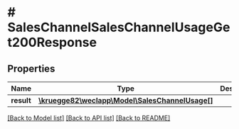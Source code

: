 # # SalesChannelSalesChannelUsageGet200Response

## Properties

Name | Type | Description | Notes
------------ | ------------- | ------------- | -------------
**result** | [**\kruegge82\weclapp\Model\SalesChannelUsage[]**](SalesChannelUsage.md) |  | [optional]

[[Back to Model list]](../../README.md#models) [[Back to API list]](../../README.md#endpoints) [[Back to README]](../../README.md)
